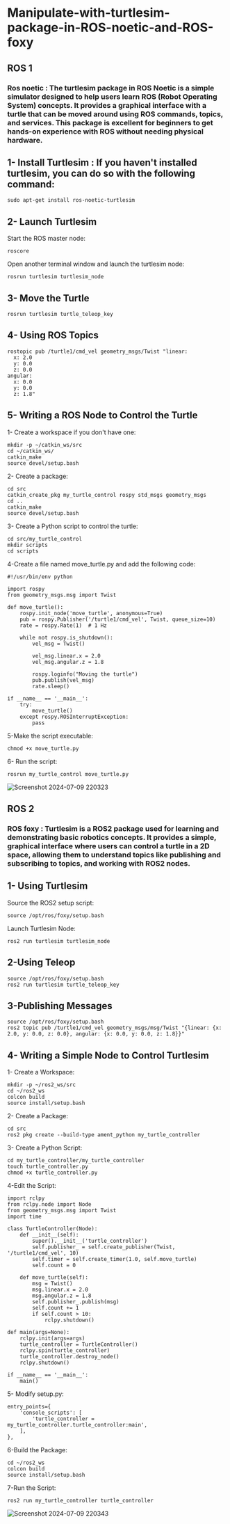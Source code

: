 # Manipulate-with-turtlesim-package-in-ROS-noetic-and-ROS-foxy
## ROS 1
### Ros noetic : The turtlesim package in ROS Noetic is a simple simulator designed to help users learn ROS (Robot Operating System) concepts. It provides a graphical interface with a turtle that can be moved around using ROS commands, topics, and services. This package is excellent for beginners to get hands-on experience with ROS without needing physical hardware.

## 1- Install Turtlesim : If you haven't installed turtlesim, you can do so with the following command:
```
sudo apt-get install ros-noetic-turtlesim

```

## 2- Launch Turtlesim 

Start the ROS master node:

```
roscore
```
Open another terminal window and launch the turtlesim node:

```
rosrun turtlesim turtlesim_node

```
## 3- Move the Turtle
```
rosrun turtlesim turtle_teleop_key

```

## 4- Using ROS Topics
```
rostopic pub /turtle1/cmd_vel geometry_msgs/Twist "linear:
  x: 2.0
  y: 0.0
  z: 0.0
angular:
  x: 0.0
  y: 0.0
  z: 1.8"

```

## 5- Writing a ROS Node to Control the Turtle

1- Create a workspace if you don't have one:
```
mkdir -p ~/catkin_ws/src
cd ~/catkin_ws/
catkin_make
source devel/setup.bash
```

2- Create a package:
```
cd src
catkin_create_pkg my_turtle_control rospy std_msgs geometry_msgs
cd ..
catkin_make
source devel/setup.bash

```
3- Create a Python script to control the turtle:
```
cd src/my_turtle_control
mkdir scripts
cd scripts
```

4-Create a file named move_turtle.py and add the following code:
```
#!/usr/bin/env python

import rospy
from geometry_msgs.msg import Twist

def move_turtle():
    rospy.init_node('move_turtle', anonymous=True)
    pub = rospy.Publisher('/turtle1/cmd_vel', Twist, queue_size=10)
    rate = rospy.Rate(1)  # 1 Hz

    while not rospy.is_shutdown():
        vel_msg = Twist()

        vel_msg.linear.x = 2.0
        vel_msg.angular.z = 1.8

        rospy.loginfo("Moving the turtle")
        pub.publish(vel_msg)
        rate.sleep()

if __name__ == '__main__':
    try:
        move_turtle()
    except rospy.ROSInterruptException:
        pass

```

5-Make the script executable:
```
chmod +x move_turtle.py

```
6- Run the script:
```
rosrun my_turtle_control move_turtle.py

```

![Screenshot 2024-07-09 220323](https://github.com/HAN6661/Manipulate-with-turtlesim-package-in-ROS-noetic-and-ROS-foxy/assets/173714836/8f2f843b-3d86-480f-bc66-50392bf9b46c)


## ROS 2 
### ROS foxy : Turtlesim is a ROS2 package used for learning and demonstrating basic robotics concepts. It provides a simple, graphical interface where users can control a turtle in a 2D space, allowing them to understand topics like publishing and subscribing to topics, and working with ROS2 nodes.

## 1- Using Turtlesim

Source the ROS2 setup script:
```
source /opt/ros/foxy/setup.bash
```

Launch Turtlesim Node:
```
ros2 run turtlesim turtlesim_node
```

## 2-Using Teleop
```
source /opt/ros/foxy/setup.bash
ros2 run turtlesim turtle_teleop_key
```

## 3-Publishing Messages

```
source /opt/ros/foxy/setup.bash
ros2 topic pub /turtle1/cmd_vel geometry_msgs/msg/Twist "{linear: {x: 2.0, y: 0.0, z: 0.0}, angular: {x: 0.0, y: 0.0, z: 1.8}}"
```

## 4- Writing a Simple Node to Control Turtlesim

1- Create a Workspace:

```
mkdir -p ~/ros2_ws/src
cd ~/ros2_ws
colcon build
source install/setup.bash
```

2- Create a Package:

```
cd src
ros2 pkg create --build-type ament_python my_turtle_controller
```

3- Create a Python Script:

```
cd my_turtle_controller/my_turtle_controller
touch turtle_controller.py
chmod +x turtle_controller.py
```

4-Edit the Script:

```
import rclpy
from rclpy.node import Node
from geometry_msgs.msg import Twist
import time

class TurtleController(Node):
    def __init__(self):
        super().__init__('turtle_controller')
        self.publisher_ = self.create_publisher(Twist, '/turtle1/cmd_vel', 10)
        self.timer = self.create_timer(1.0, self.move_turtle)
        self.count = 0

    def move_turtle(self):
        msg = Twist()
        msg.linear.x = 2.0
        msg.angular.z = 1.8
        self.publisher_.publish(msg)
        self.count += 1
        if self.count > 10:
            rclpy.shutdown()

def main(args=None):
    rclpy.init(args=args)
    turtle_controller = TurtleController()
    rclpy.spin(turtle_controller)
    turtle_controller.destroy_node()
    rclpy.shutdown()

if __name__ == '__main__':
    main()
```

5- Modify setup.py:

```
entry_points={
    'console_scripts': [
        'turtle_controller = my_turtle_controller.turtle_controller:main',
    ],
},
```

6-Build the Package:

```
cd ~/ros2_ws
colcon build
source install/setup.bash
```
7-Run the Script:

```
ros2 run my_turtle_controller turtle_controller

```

![Screenshot 2024-07-09 220343](https://github.com/HAN6661/Manipulate-with-turtlesim-package-in-ROS-noetic-and-ROS-foxy/assets/173714836/3a405f63-f9c5-4f9a-88ae-eabdd8e9048c)
